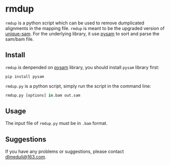 # rmdup

`rmdup` is a python script which can be used to remove dumplicated alignments in the mapping file. `rmdup` is meant to be the upgraded version of [unique-sam](https://github.com/dlmeduLi/unique-sam). For the underlying library, it use [pysam](http://pysam.readthedocs.org/en/latest/) to sort and parse the sam/bam file.

## Install

`rmdup` is denpended on [pysam](http://pysam.readthedocs.org/en/latest/) library, you should install `pysam` library first:
```shell
pip install pysam
```
`rmdup.py` is a python script, simply run the script in the command line:

```python
rmdup.py [options] in.bam out.sam 
```

## Usage

The input file of `rmdup.py` must be in `.bam` format. 

## Suggestions

If you have any problems or suggestions, please contact [dlmeduli@163.com](mailto:dlmeduli@163.com).

